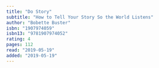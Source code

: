 ```yaml
---
title: "Do Story"
subtitle: "How to Tell Your Story So the World Listens"
author: "Bobette Buster"
isbn: "1907974059"
isbn13: "9781907974052"
rating: 4
pages: 112
read: "2019-05-19"
added: "2019-05-19"
---
```



